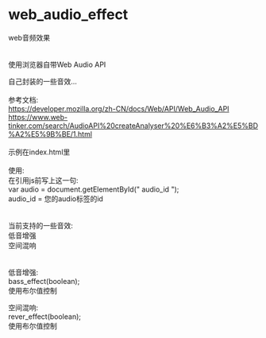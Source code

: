 # web_audio_effect
web音频效果
<br/><br/><br/>
使用浏览器自带Web Audio API

自己封装的一些音效...
<br/><br/>
参考文档:<br/>
https://developer.mozilla.org/zh-CN/docs/Web/API/Web_Audio_API
<br/>https://www.web-tinker.com/search/AudioAPI%20createAnalyser%20%E6%B3%A2%E5%BD%A2%E5%9B%BE/1.html
<br/><br/>示例在index.html里<br/><br/>
使用:<br/>
在引用js前写上这一句:<br/>
var audio = document.getElementById(" audio_id ");
<br/>
audio_id = 您的audio标签的id
<br/><br/><br/>
当前支持的一些音效:<br/>
低音增强<br/>空间混响<br/>
<br/><br/>
低音增强:<br/>
bass_effect(boolean);<br/>使用布尔值控制<br/>

空间混响:<br/>
rever_effect(boolean);<br/>使用布尔值控制<br/>
